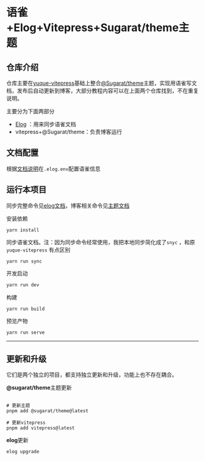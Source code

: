 # 语雀+Elog+Vitepress+Sugarat/theme主题

## 仓库介绍

仓库主要在[yuque-vitepress](https://github.com/elog-x/)基础上整合[@Sugarat/theme](https://github.com/ATQQ/sugar-blog)主题，实现用语雀写文档，发布后自动更新到博客，大部分教程内容可以在上面两个仓库找到，不在重复说明。

主要分为下面两部分

* [Elog](https://github.com/LetTTGACO/elog) ：用来同步语雀文档
* vitepress+@Sugarat/theme：负责博客运行



## 文档配置

根据[文档说明](https://elog.1874.cool/notion/write-platform)在`.elog.env`配置语雀信息



## 运行本项目

同步完整命令见[elog文档](https://elog.1874.cool/notion/bry3d3lwe206xuor)，博客相关命令见[主题文档](https://theme.sugarat.top/sop/quickStart.html) 



安装依赖

```
yarn install
```

同步语雀文档。注：因为同步命令经常使用，我把本地同步简化成了`snyc` ，和原`yuque-vitepress` 有点区别

```
yarn run sync
```

开发启动

```sh
yarn run dev
```

构建
```sh
yarn run build
```

预览产物
```sh
yarn run serve
```
---
## 更新和升级

它们是两个独立的项目，都支持独立更新和升级，功能上也不存在耦合。

**@sugarat/theme**主题更新

```shell

# 更新主题
pnpm add @sugarat/theme@latest

# 更新vitepress
pnpm add vitepress@latest
```

**elog**更新

```
elog upgrade
```



